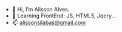 - 👋 Hi, I’m Alisson Alves.
- 🌱 Learning FrontEnd: JS, HTML5, Jqery...
- 📫 alissonsilabas@gmail.com

<!---
alishowsilabas/alishowsilabas is a ✨ special ✨ repository because its `README.md` (this file) appears on your GitHub profile.
You can click the Preview link to take a look at your changes.
--->
